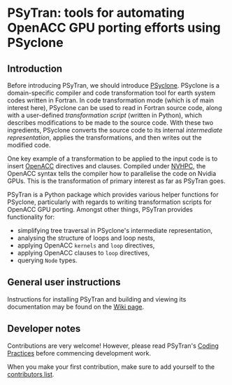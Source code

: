 <!--
  (C) Crown Copyright 2023, Met Office. All rights reserved.

  This file is part of PSyTran and is released under the BSD 3-Clause license.
  See LICENSE in the root of the repository for full licensing details.
-->

# PSyTran: tools for automating OpenACC GPU porting efforts using PSyclone

## Introduction

Before introducing PSyTran, we should introduce
[PSyclone](https://github.com/stfc/PSyclone). PSyclone is a domain-specific compiler and
code transformation tool for earth system codes written in Fortran. In code
transformation mode (which is of main interest here), PSyclone can be used to read in
Fortran source code, along with a user-defined *transformation script* (written in
Python), which describes modifications to be made to the source code. With these two
ingredients, PSyclone converts the source code to its internal *intermediate
representation*, applies the transformations, and then writes out the modified code.

One key example of a transformation to be applied to the input code is to insert
[OpenACC](https://www.openacc.org) directives and clauses. Compiled under
[NVHPC](https://developer.nvidia.com/hpc-sdk), the OpenACC syntax tells the compiler how
to parallelise the code on Nvidia GPUs. This is the transformation of primary interest
as far as PSyTran goes.

PSyTran is a Python package which provides various helper functions for PSyclone,
particularly with regards to writing transformation scripts for OpenACC GPU porting.
Amongst other things, PSyTran provides functionality for:
 * simplifying tree traversal in PSyclone's intermediate representation,
 * analysing the structure of loops and loop nests,
 * applying OpenACC `kernels` and `loop` directives,
 * applying OpenACC clauses to `loop` directives,
 * querying `Node` types.

## General user instructions

Instructions for installing PSyTran and building and viewing its documentation may be found on the [Wiki page](https://github.com/MetOffice/psytran/wiki#general-users).

## Developer notes

Contributions are very welcome! However, please read PSyTran's
[Coding Practices](./wiki/Coding-practices) before commencing development work.

When you make your first contribution, make sure to add yourself to the
[contributors list](./CONTRIBUTORS.md).
